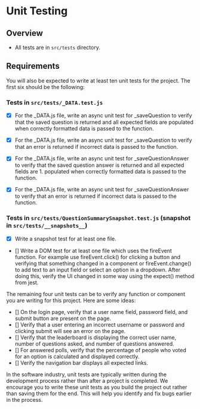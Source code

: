 # Unit Testing
## Overview
- All tests are in `src/tests` directory. 
## Requirements
You will also be expected to write at least ten unit tests for the project. The first six should be the following:

### Tests in `src/tests/_DATA.test.js`
- [X] For the _DATA.js file, write an async unit test for _saveQuestion to verify that the saved question is returned and all expected fields are populated when correctly formatted data is passed to the function.
- [X] For the _DATA.js file, write an async unit test for _saveQuestion to verify that an error is returned if incorrect data is passed to the function.

- [X] For the _DATA.js file, write an async unit test for _saveQuestionAnswer to verify that the saved question answer is returned and all expected fields are 1. populated when correctly formatted data is passed to the function.
- [X] For the _DATA.js file, write an async unit test for _saveQuestionAnswer to verify that an error is returned if incorrect data is passed to the function.

### Tests in `src/tests/QuestionSummarySnapshot.test.js` (snapshot in `src/tests/__snapshots__`)
- [X] Write a snapshot test for at least one file.
  
- [] Write a DOM test for at least one file which uses the fireEvent function. For example use fireEvent.click() for clicking a button and verifying that something changed in a component or fireEvent.change() to add text to an input field or select an option in a dropdown. After doing this, verify the UI changed in some way using the expect() method from jest.

The remaining four unit tests can be to verify any function or component you are writing for this project. Here are some ideas:

- []  On the login page, verify that a user name field, password field, and submit button are present on the page.
- []  Verify that a user entering an incorrect username or password and clicking submit will see an error on the page.
- []  Verify that the leaderboard is displaying the correct user name, number of questions asked, and number of questions answered.
- []  For answered polls, verify that the percentage of people who voted for an option is calculated and displayed correctly.
- []  Verify the navigation bar displays all expected links.

In the software industry, unit tests are typically written during the development process rather than after a project is completed. We encourage you to write these unit tests as you build the project out rather than saving them for the end. This will help you identify and fix bugs earlier in the process.

